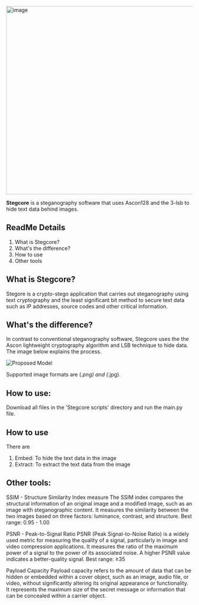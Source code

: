 <img width="509" alt="image" src="https://user-images.githubusercontent.com/121883945/230636687-20e27227-23be-4a5e-9905-2122f49d1dd7.png">

**Stegcore** is a steganography software that uses Ascon128 and the 3-lsb to hide
text data behind images.

## ReadMe Details
1. What is Stegcore?
2. What's the difference?
3. How to use
4. Other tools

## What is Stegcore?
Stegore is a crypto-stego application that carries out steganography using text
cryptography and the least significant bit method to secure text data such as IP
addresses, source codes and other critical information.

## What's the difference?
In contrast to conventional steganography software, Stegcore uses the the Ascon
lightweight cryptography algorithm and LSB technique to hide data. The image
below explains the process.

![Proposed Model](https://user-images.githubusercontent.com/121883945/230630515-d4cab07b-2983-4418-a7d0-2ac5b00b19e4.png)

Supported image formats are (*.png) and (*.jpg).

## How to use:
Download all files in the 'Stegcore scripts' directory and run the main.py file.

## How to use
There are
1. Embed: To hide the text data in the image
2. Extract: To extract the text data from the image

## Other tools:
SSIM - Structure Similarity Index measure
The SSIM index compares the structural information of an original image and a
modified image, such as an image with steganographic content. It measures the 
similarity between the two images based on three factors: luminance, contrast,
and structure. Best range: 0.95 - 1.00

PSNR - Peak-to-Signal Ratio
PSNR (Peak Signal-to-Noise Ratio) is a widely used metric for measuring the
quality of a signal, particularly in image and video compression applications.
It measures the ratio of the maximum power of a signal to the power of its 
associated noise. A higher PSNR value indicates a better-quality signal.
Best range: ≥35

Payload Capacity
Payload capacity refers to the amount of data that can be hidden or embedded
within a cover object, such as an image, audio file, or video, without 
significantly altering its original appearance or functionality. It represents
the maximum size of the secret message or information that can be concealed 
within a carrier object.
